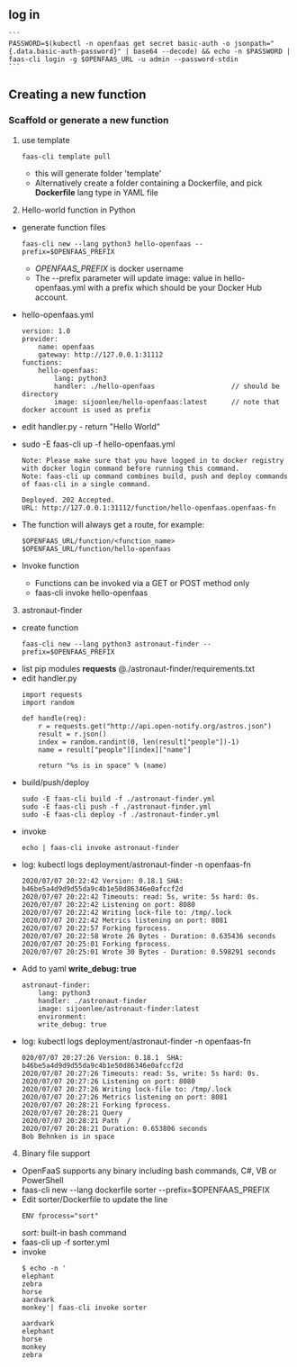 ## log in
    ```
    PASSWORD=$(kubectl -n openfaas get secret basic-auth -o jsonpath="{.data.basic-auth-password}" | base64 --decode) && echo -n $PASSWORD | faas-cli login -g $OPENFAAS_URL -u admin --password-stdin
    ```

## Creating a new function

### Scaffold or generate a new function
1. use template
    ```
    faas-cli template pull
    ```
    - this will generate folder 'template'
    - Alternatively create a folder containing a Dockerfile, and pick **Dockerfile** lang type in YAML file

2. Hello-world function in Python
- generate function files
    ```
    faas-cli new --lang python3 hello-openfaas --prefix=$OPENFAAS_PREFIX
    ```
    - *OPENFAAS_PREFIX* is docker username
    - The --prefix parameter will update image: value in hello-openfaas.yml with a prefix which should be your Docker Hub account.
- hello-openfaas.yml
    ```
    version: 1.0
    provider:
        name: openfaas
        gateway: http://127.0.0.1:31112
    functions:
        hello-openfaas:
            lang: python3
            handler: ./hello-openfaas                   // should be directory
            image: sijoonlee/hello-openfaas:latest      // note that docker account is used as prefix
    ```
- edit handler.py - return "Hello World"
- sudo -E faas-cli up -f hello-openfaas.yml
    ```
    Note: Please make sure that you have logged in to docker registry with docker login command before running this command.
    Note: faas-cli up command combines build, push and deploy commands of faas-cli in a single command.
    ```
    ```
    Deployed. 202 Accepted.
    URL: http://127.0.0.1:31112/function/hello-openfaas.openfaas-fn

    ```
- The function will always get a route, for example:
    ```
    $OPENFAAS_URL/function/<function_name>
    $OPENFAAS_URL/function/hello-openfaas
    ```

- Invoke function
    - Functions can be invoked via a GET or POST method only
    - faas-cli invoke hello-openfaas

3. astronaut-finder
- create function
    ```
    faas-cli new --lang python3 astronaut-finder --prefix=$OPENFAAS_PREFIX
    ```
- list pip modules **requests** @./astronaut-finder/requirements.txt
- edit handler.py
    ```
    import requests
    import random

    def handle(req):
        r = requests.get("http://api.open-notify.org/astros.json")
        result = r.json()
        index = random.randint(0, len(result["people"])-1)
        name = result["people"][index]["name"]

        return "%s is in space" % (name)
    ```
- build/push/deploy
    ```
    sudo -E faas-cli build -f ./astronaut-finder.yml
    sudo -E faas-cli push -f ./astronaut-finder.yml
    sudo -E faas-cli deploy -f ./astronaut-finder.yml
    ```
- invoke
    ```
    echo | faas-cli invoke astronaut-finder
    ```
- log: kubectl logs deployment/astronaut-finder -n openfaas-fn
    ```
    2020/07/07 20:22:42 Version: 0.18.1	SHA: b46be5a4d9d9d55da9c4b1e50d86346e0afccf2d
    2020/07/07 20:22:42 Timeouts: read: 5s, write: 5s hard: 0s.
    2020/07/07 20:22:42 Listening on port: 8080
    2020/07/07 20:22:42 Writing lock-file to: /tmp/.lock
    2020/07/07 20:22:42 Metrics listening on port: 8081
    2020/07/07 20:22:57 Forking fprocess.
    2020/07/07 20:22:58 Wrote 26 Bytes - Duration: 0.635436 seconds
    2020/07/07 20:25:01 Forking fprocess.
    2020/07/07 20:25:01 Wrote 30 Bytes - Duration: 0.598291 seconds
    ```
- Add to yaml **write_debug: true**
    ```
    astronaut-finder:
        lang: python3
        handler: ./astronaut-finder
        image: sijoonlee/astronaut-finder:latest
        environment:
        write_debug: true
    ```
- log: kubectl logs deployment/astronaut-finder -n openfaas-fn
    ```
    020/07/07 20:27:26 Version: 0.18.1	SHA: b46be5a4d9d9d55da9c4b1e50d86346e0afccf2d
    2020/07/07 20:27:26 Timeouts: read: 5s, write: 5s hard: 0s.
    2020/07/07 20:27:26 Listening on port: 8080
    2020/07/07 20:27:26 Writing lock-file to: /tmp/.lock
    2020/07/07 20:27:26 Metrics listening on port: 8081
    2020/07/07 20:28:21 Forking fprocess.
    2020/07/07 20:28:21 Query  
    2020/07/07 20:28:21 Path  /
    2020/07/07 20:28:21 Duration: 0.653806 seconds
    Bob Behnken is in space
    ```

4. Binary file support
- OpenFaaS supports any binary including bash commands, C#, VB or PowerShell
- faas-cli new --lang dockerfile sorter --prefix=$OPENFAAS_PREFIX
- Edit sorter/Dockerfile to update the line
    ```
    ENV fprocess="sort"
    ```
    *sort*: built-in bash command
- faas-cli up -f sorter.yml
- invoke
    ```
    $ echo -n '
    elephant
    zebra
    horse
    aardvark
    monkey'| faas-cli invoke sorter

    aardvark
    elephant
    horse
    monkey
    zebra
    ```